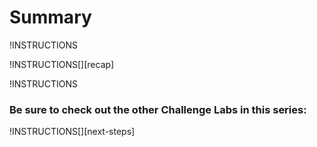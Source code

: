 # Summary

!INSTRUCTIONS[](https://raw.githubusercontent.com/LODSContent/Challenge-V3-Framework/master/Templates/LevelSpecific/Summary/@lab.Variable(difficulty).md)

!INSTRUCTIONS[][recap]

!INSTRUCTIONS[](https://raw.githubusercontent.com/LODSContent/Challenge-V3-Framework/master/Templates/Feedback.md)
### Be sure to check out the other Challenge Labs in this series:

!INSTRUCTIONS[][next-steps]

